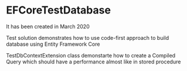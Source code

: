 # EFCoreTestDatabase
It has been created in March 2020

Test solution demonstrates how to use code-first approach to build database using Entity Framework Core

TestDbContextExtension class demonstarte how to create a Compiled Query which should have a performance almost like in stored procedure

